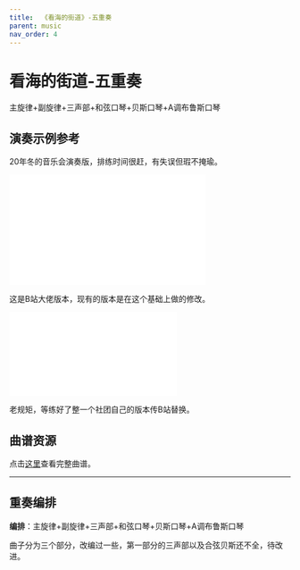 ```yaml
---
title:  《看海的街道》-五重奏
parent: music
nav_order: 4
---
```


# 看海的街道-五重奏
主旋律+副旋律+三声部+和弦口琴+贝斯口琴+A调布鲁斯口琴

## 演奏示例参考

20年冬的音乐会演奏版，排练时间很赶，有失误但瑕不掩瑜。

<iframe height=198     width=352  src="//player.bilibili.com/player.html?aid=801831665&bvid=BV1Wy4y1J7Mp&cid=302305373&page=1" scrolling="no" border="0" frameborder="no" framespacing="0" allowfullscreen="true"> </iframe>

这是B站大佬版本，现有的版本是在这个基础上做的修改。

<iframe src="//player.bilibili.com/player.html?aid=9228240&bvid=BV1tx411r7mA&cid=15247612&page=1" scrolling="no" border="0" frameborder="no" framespacing="0" allowfullscreen="true"> </iframe>

老规矩，等练好了整一个社团自己的版本传B站替换。


## 曲谱资源

点击[这里](../file/12.20kanhaidejiedao_part%201-3.pdf)查看完整曲谱。

---

## 重奏编排
**编排**：主旋律+副旋律+三声部+和弦口琴+贝斯口琴+A调布鲁斯口琴

曲子分为三个部分，改编过一些，第一部分的三声部以及合弦贝斯还不全，待改进。
